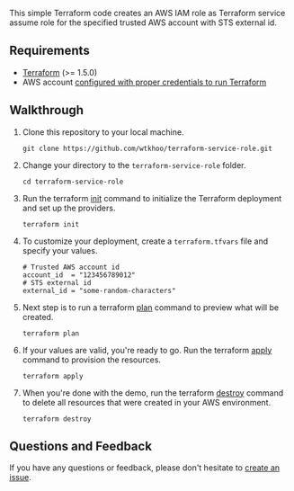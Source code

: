 
This simple Terraform code creates an AWS IAM role as Terraform service assume role for the specified trusted AWS account with STS external id.

## Requirements

- [Terraform](https://www.terraform.io/downloads) (>= 1.5.0)
- AWS account [configured with proper credentials to run Terraform](https://registry.terraform.io/providers/hashicorp/aws/latest/docs#authentication-and-configuration)

## Walkthrough

1) Clone this repository to your local machine.

   ```shell
   git clone https://github.com/wtkhoo/terraform-service-role.git
   ```

2) Change your directory to the `terraform-service-role` folder.

   ```shell
   cd terraform-service-role
   ```

3) Run the terraform [init](https://www.terraform.io/cli/commands/init) command to initialize the Terraform deployment and set up the providers.

   ```shell
   terraform init
   ```

4) To customize your deployment, create a `terraform.tfvars` file and specify your values.

   ```
   # Trusted AWS account id
   account_id  = "123456789012"
   # STS external id
   external_id = "some-random-characters"
   ```
  
5) Next step is to run a terraform [plan](https://www.terraform.io/cli/commands/plan) command to preview what will be created.

   ```shell
   terraform plan
   ```

6) If your values are valid, you're ready to go. Run the terraform [apply](https://www.terraform.io/cli/commands/apply) command to provision the resources.

   ```shell
   terraform apply
   ```

7) When you're done with the demo, run the terraform [destroy](https://www.terraform.io/cli/commands/destroy) command to delete all resources that were created in your AWS environment.

   ```shell
   terraform destroy
   ```

## Questions and Feedback

If you have any questions or feedback, please don't hesitate to [create an issue](https://github.com/wtkhoo/terraform-service-role/issues/new).